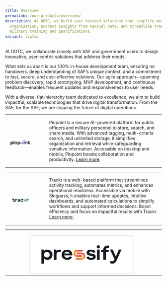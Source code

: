 ```yaml
---
title: Overview
permalink: /our-products/overview/
description: At DOTC, we build user-focused solutions that simplify media
  organization, extract insights from textual data, and streamline tracking of
  military training and qualifications.
variant: tiptap
---
```

<p>At DOTC, we collaborate closely with SAF and government users to design
innovative, user-centric solutions that address their needs.</p>
<p>What sets us apart is our 100% in-house development team, ensuring no
handovers, deep understanding of SAF’s unique context, and a commitment
to fast, secure, and cost-effective solutions. Our agile approach—spanning
problem discovery, rapid prototyping, MVP development, and continuous feedback—enables
frequent updates and responsiveness to user needs.</p>
<p>With a diverse, flat-hierarchy team dedicated to excellence, we aim to
build impactful, scalable technologies that drive digital transformation.
From the SAF, for the SAF, we are shaping the future of digital operations.
<br>
</p>
<p></p>
<table style="minWidth: 50px">
<colgroup>
<col>
<col>
</colgroup>
<tbody>
<tr>
<td rowspan="1" colspan="1">
<p></p>
<div class="isomer-image-wrapper">
<img style="width: 70%;" height="auto" width="100%" alt="" src="/images/7PinpointBlack_Horizontal_4x.png">
</div>
</td>
<td rowspan="1" colspan="1">
<p>Pinpoint is a secure AI-powered platform for public officers and military
personnel to store, search, and share media. With advanced tagging, multi-criteria
search, and unlimited storage, it simplifies organization and retrieval
while safeguarding sensitive information. Accessible on desktop and mobile,
Pinpoint boosts collaboration and productivity. <a href="https://www.dotc.gov.sg/our-products/pinpoint/" rel="noopener" target="_blank">Learn more</a>.</p>
</td>
</tr>
</tbody>
</table>
<p></p>
<p></p>
<p></p>
<table style="minWidth: 50px">
<colgroup>
<col>
<col>
</colgroup>
<tbody>
<tr>
<td rowspan="1" colspan="1">
<p></p>
<div class="isomer-image-wrapper">
<img style="width: 70%;" height="auto" width="100%" alt="" src="/images/7TrackrBlack_Horizontal_4x.png">
</div>
</td>
<td rowspan="1" colspan="1">
<p>Trackr is a web-based platform that streamlines activity tracking, automates
metrics, and enhances operational readiness. Accessible via mobile with
Singpass, it enables real-time updates, intuitive dashboards, and automated
calculations to simplify workflows and support informed decisions. Boost
efficiency and focus on impactful results with Trackr. <a href="https://www.dotc.gov.sg/our-products/trackr/" rel="noopener" target="_blank">Learn more</a>.</p>
</td>
</tr>
</tbody>
</table>
<p></p>
<p></p>
<p></p>
<table style="minWidth: 50px">
<colgroup>
<col>
<col>
</colgroup>
<tbody>
<tr>
<th rowspan="1" colspan="1">
<p></p>
<div class="isomer-image-wrapper">
<img style="width: 70%;" height="auto" width="100%" alt="" src="/images/7PressifyBlack_Horizontal_4x.png">
</div>
</th>
<th rowspan="1" colspan="1">
<p></p>
</th>
</tr>
</tbody>
</table>
<p></p>
<p></p>